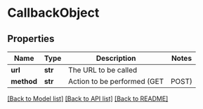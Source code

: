 # CallbackObject

## Properties
Name | Type | Description | Notes
------------ | ------------- | ------------- | -------------
**url** | **str** | The URL to be called | 
**method** | **str** | Action to be performed (GET|POST) | 

[[Back to Model list]](../README.md#documentation-for-models) [[Back to API list]](../README.md#documentation-for-api-endpoints) [[Back to README]](../README.md)



